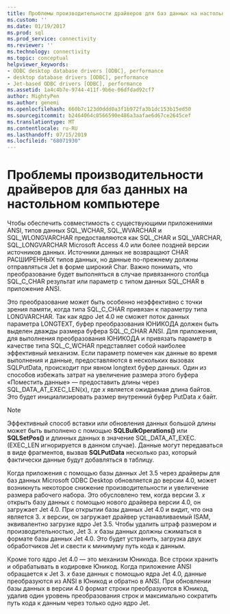```yaml
---
title: Проблемы производительности драйверов для баз данных на настольном | Документация Майкрософт
ms.custom: ''
ms.date: 01/19/2017
ms.prod: sql
ms.prod_service: connectivity
ms.reviewer: ''
ms.technology: connectivity
ms.topic: conceptual
helpviewer_keywords:
- ODBC desktop database drivers [ODBC], performance
- desktop database drivers [ODBC], performance
- Jet-based ODBC drivers [ODBC], performance
ms.assetid: 1a4c4b7e-9744-411f-9b6e-06dfdad92cf7
author: MightyPen
ms.author: genemi
ms.openlocfilehash: 660b7c123d0ddd0a3f1b972fa3b1dc153b15ed50
ms.sourcegitcommit: b2464064c0566590e486a3aafae6d67ce2645cef
ms.translationtype: MT
ms.contentlocale: ru-RU
ms.lasthandoff: 07/15/2019
ms.locfileid: "68071930"
---
```

# <a name="desktop-database-driver-performance-issues"></a>Проблемы производительности драйверов для баз данных на настольном компьютере
Чтобы обеспечить совместимость с существующими приложениями ANSI, типов данных SQL_WCHAR, SQL_WVARCHAR и SQL_WLONGVARCHAR предоставляются как SQL_CHAR и SQL_VARCHAR, SQL_LONGVARCHAR Microsoft Access 4.0 или более поздней версии источников данных. Источники данных не возвращают CHAR РАСШИРЕННЫХ типов данных, но данные по-прежнему должны отправляться Jet в форме широкий Char. Важно понимать, что преобразование будет выполняться в случае привязанного столбца SQL_C_CHAR результат или параметр с типом данных SQL_CHAR в приложение ANSI.  
  
 Это преобразование может быть особенно неэффективно с точки зрения памяти, когда типа SQL_C_CHAR привязан к параметру типа LONGVARCHAR. Так как ядро Jet 4.0 не сможет поток данных параметра LONGTEXT, буфер преобразования ЮНИКОДА должен быть выделен дважды размера буфера SQL_C_CHAR ANSI. Для приложения, для выполнения преобразования ЮНИКОДА и привязать параметр в качестве типа SQL_C_WCHAR представляет собой наиболее эффективный механизм. Если параметр помечен как данные во время выполнения и данные, предоставляются в нескольких вызовах SQLPutData, происходит при явном longtext буфер данных. Один из способов избежать затрат на увеличение размера этого буфера «Поместить данные» — предоставить длины через SQL_DATA_AT_EXEC_LEN(x), где *x* является ожидаемая длина байтов. Это будет инициализировать размер внутренний буфер PutData *x* байт.  
  
> [!NOTE]  
>  Эффективный способ вставки или обновления данных большой длины может быть выполнено с помощью **SQLBulkOperations()** или **SQLSetPos()** и длинных данных в значение SQL_DATA_AT_EXEC. (EXEC_LEN игнорируется в данном случае). Данные могут передаваться в виде фрагментов, вызвав **SQLPutData** несколько раз, который фактически данные будут добавляться в таблицу.  
  
 Когда приложения с помощью базы данных Jet 3.5 через драйверы для баз данных Microsoft ODBC Desktop обновляется до версии 4.0, может возникнуть некоторое снижение производительности и увеличение размера рабочего набора. Это обусловлено тем, когда версии 3. *x* открыть базу данных с помощью нового драйвера версии 4.0, он загружает Jet 4.0. При открытии базы данных Jet 4.0 и видит, что она является 3. *x* версии, он загружает драйвер устанавливаемый ISAM, эквивалентно загрузке ядро Jet 3.5. Чтобы удалить штраф размером и производительностью, Jet 3. *x* базы данных должны сжиматься в формате базы данных Jet 4.0. Это будет устранить, загрузка двух обработчиков Jet и свести к минимуму путь кода к данным.  
  
 Кроме того ядро Jet 4.0 — это механизм Юникода. Все строки хранить и обрабатывать в кодировке Юникод. Когда приложение ANSI обращается к Jet 3. *x* базе данных с помощью ядра Jet 4.0, данные преобразуются из ANSI в Юникод и обратно в ANSI. При обновлении базы данных в версии 4.0 формат строки преобразуются в Юникод, удалив один уровень преобразования строк и максимально сократить путь кода к данным через только одно ядро Jet.

